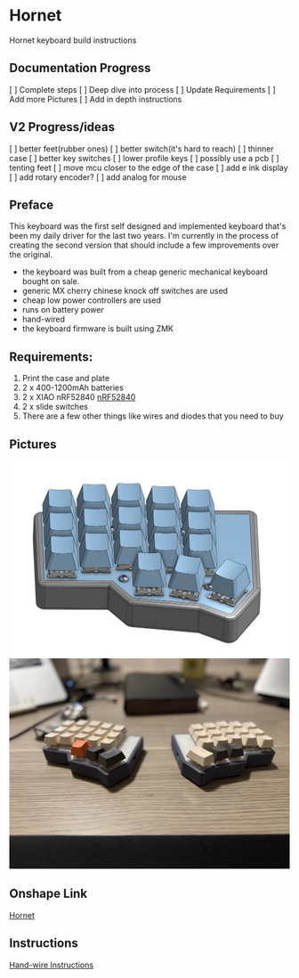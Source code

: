 # Hornet
Hornet keyboard build instructions

## Documentation Progress
[ ] Complete steps 
[ ] Deep dive into process
[ ] Update Requirements
[ ] Add more Pictures
[ ] Add in depth instructions

## V2 Progress/ideas
[ ] better feet(rubber ones)
[ ] better switch(it's hard to reach)
[ ] thinner case
[ ] better key switches
[ ] lower profile keys
[ ] possibly use a pcb
[ ] tenting feet
[ ] move mcu closer to the edge of the case
[ ] add e ink display
[ ] add rotary encoder?
[ ] add analog for mouse

## Preface
This keyboard was the first self designed and implemented keyboard that's been my daily driver for the last two years. I'm currently in the process of creating the second version that should include a few improvements over the original. 

- the keyboard was built from a cheap generic mechanical keyboard bought on sale.
- generic MX cherry chinese knock off switches are used
- cheap low power controllers are used
- runs on battery power 
- hand-wired
- the keyboard firmware is built using ZMK

## Requirements:
1. Print the case and plate
2. 2 x 400-1200mAh batteries
3. 2 x XIAO nRF52840
[nRF52840](https://www.google.com/search?q=seeeduino%20nrf52840&oq=seeduino%20nrf&sourceid=chrome&ie=UTF-8)
4. 2 x slide switches
5. There are a few other things like wires and diodes that you need to buy

## Pictures
<img src="public/1.png" alt="" width="800">
<img src="public/2.jpeg" alt="" width="800">

## Onshape Link
[Hornet]( https://cad.onshape.com/documents/1046e76c0b6bfc0d994d6801/w/c817a671344719c27eeb4cdd/e/564946c69633315976b61c4a?renderMode=0&uiState=6803defccd103a40dd717e56 )

## Instructions
[Hand-wire Instructions](https://johannes-jansson.github.io/projects/2018/07/23/hand-wiring-lets-split.html)

